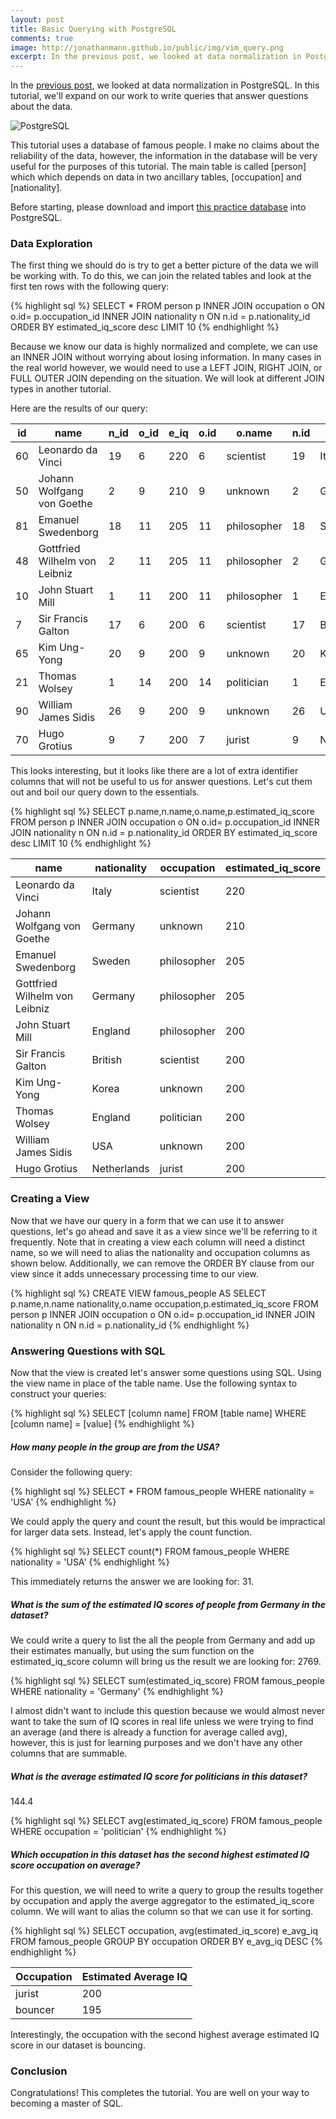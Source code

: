 ```yaml
---
layout: post
title: Basic Querying with PostgreSQL
comments: true
image: http://jonathanmann.github.io/public/img/vim_query.png
excerpt: In the previous post, we looked at data normalization in PostgreSQL. In this tutorial, we'll expand on our work to write queries that answer questions about the data. 
---
```


In the [previous post](http://jonathanmann.github.io/2015/10/23/sql-normalization-tutorial/), we looked at data normalization in PostgreSQL. In this tutorial, we'll expand on our work to write queries that answer questions about the data. 

![PostgreSQL](http://jonathanmann.github.io/public/img/vim_query.png)

This tutorial uses a database of famous people. I make no claims about the reliability of the data, however, the information in the database will be very useful for the purposes of this tutorial. The main table is called [person] which which depends on data in two ancillary tables, [occupation] and [nationality].

Before starting, please download and import [this practice database](https://github.com/jonathanmann/blog_examples/tree/master/PostgreSQL/famous_people/famous_people_wrangled.backup?raw=true) into PostgreSQL.

### Data Exploration

The first thing we should do is try to get a better picture of the data we will be working with. To do this, we can join the related tables and look at the first ten rows with the following query:

{% highlight sql %}
SELECT * FROM person p
INNER JOIN occupation o ON o.id= p.occupation_id
INNER JOIN nationality n ON n.id = p.nationality_id
ORDER BY estimated_iq_score desc
LIMIT 10
{% endhighlight %}

Because we know our data is highly normalized and complete, we can use an INNER JOIN without worrying about losing information. In many cases in the real world however, we would need to use a LEFT JOIN, RIGHT JOIN, or FULL OUTER JOIN depending on the situation. We will look at different JOIN types in another tutorial. 

Here are the results of our query:

<table>
  <thead>
    <tr>
      <th>id</th>
      <th>name</th>
      <th>n_id</th>
      <th>o_id</th>
      <th>e_iq</th>
      <th>o.id</th>
      <th>o.name</th>
      <th>n.id</th>
      <th>n.name</th>
    </tr>
  </thead>
  <tbody>
    <tr>
      <td>60</td>
      <td>Leonardo da Vinci</td>
      <td>19</td>
      <td>6</td>
      <td>220</td>
      <td>6</td>
      <td>scientist</td>
      <td>19</td>
      <td>Italy</td>
    </tr>
    <tr>
      <td>50</td>
      <td>Johann Wolfgang von Goethe</td>
      <td>2</td>
      <td>9</td>
      <td>210</td>
      <td>9</td>
      <td>unknown</td>
      <td>2</td>
      <td>Germany</td>
    </tr>
    <tr>
      <td>81</td>
      <td>Emanuel Swedenborg</td>
      <td>18</td>
      <td>11</td>
      <td>205</td>
      <td>11</td>
      <td>philosopher</td>
      <td>18</td>
      <td>Sweden</td>
    </tr>
    <tr>
      <td>48</td>
      <td>Gottfried Wilhelm von Leibniz</td>
      <td>2</td>
      <td>11</td>
      <td>205</td>
      <td>11</td>
      <td>philosopher</td>
      <td>2</td>
      <td>Germany</td>
    </tr>
    <tr>
      <td>10</td>
      <td>John Stuart Mill</td>
      <td>1</td>
      <td>11</td>
      <td>200</td>
      <td>11</td>
      <td>philosopher</td>
      <td>1</td>
      <td>England</td>
    </tr>
    <tr>
      <td>7</td>
      <td>Sir Francis Galton</td>
      <td>17</td>
      <td>6</td>
      <td>200</td>
      <td>6</td>
      <td>scientist</td>
      <td>17</td>
      <td>British</td>
    </tr>
    <tr>
      <td>65</td>
      <td>Kim Ung-Yong</td>
      <td>20</td>
      <td>9</td>
      <td>200</td>
      <td>9</td>
      <td>unknown</td>
      <td>20</td>
      <td>Korea</td>
    </tr>
    <tr>
      <td>21</td>
      <td>Thomas Wolsey</td>
      <td>1</td>
      <td>14</td>
      <td>200</td>
      <td>14</td>
      <td>politician</td>
      <td>1</td>
      <td>England</td>
    </tr>
    <tr>
      <td>90</td>
      <td>William James Sidis</td>
      <td>26</td>
      <td>9</td>
      <td>200</td>
      <td>9</td>
      <td>unknown</td>
      <td>26</td>
      <td>USA</td>
    </tr>
    <tr>
      <td>70</td>
      <td>Hugo Grotius</td>
      <td>9</td>
      <td>7</td>
      <td>200</td>
      <td>7</td>
      <td>jurist</td>
      <td>9</td>
      <td>Netherlands</td>
    </tr>
  </tbody>
</table>


This looks interesting, but it looks like there are a lot of extra identifier columns that will not be useful to us for answer questions. Let's cut them out and boil our query down to the essentials.

{% highlight sql %}
SELECT p.name,n.name,o.name,p.estimated_iq_score 
FROM person p
INNER JOIN occupation o ON o.id= p.occupation_id
INNER JOIN nationality n ON n.id = p.nationality_id
ORDER BY estimated_iq_score desc
LIMIT 10
{% endhighlight %}

<table>
  <thead>
    <tr>
      <th>name</th>
      <th>nationality</th>
      <th>occupation</th>
      <th>estimated_iq_score</th>
    </tr>
  </thead>
  <tbody>
    <tr>
      <td>Leonardo da Vinci</td>
      <td>Italy</td>
      <td>scientist</td>
      <td>220</td>
    </tr>
    <tr>
      <td>Johann Wolfgang von Goethe</td>
      <td>Germany</td>
      <td>unknown</td>
      <td>210</td>
    </tr>
    <tr>
      <td>Emanuel Swedenborg</td>
      <td>Sweden</td>
      <td>philosopher</td>
      <td>205</td>
    </tr>
    <tr>
      <td>Gottfried Wilhelm von Leibniz</td>
      <td>Germany</td>
      <td>philosopher</td>
      <td>205</td>
    </tr>
    <tr>
      <td>John Stuart Mill</td>
      <td>England</td>
      <td>philosopher</td>
      <td>200</td>
    </tr>
    <tr>
      <td>Sir Francis Galton</td>
      <td>British</td>
      <td>scientist</td>
      <td>200</td>
    </tr>
    <tr>
      <td>Kim Ung-Yong</td>
      <td>Korea</td>
      <td>unknown</td>
      <td>200</td>
    </tr>
    <tr>
      <td>Thomas Wolsey</td>
      <td>England</td>
      <td>politician</td>
      <td>200</td>
    </tr>
    <tr>
      <td>William James Sidis</td>
      <td>USA</td>
      <td>unknown</td>
      <td>200</td>
    </tr>
    <tr>
      <td>Hugo Grotius</td>
      <td>Netherlands</td>
      <td>jurist</td>
      <td>200</td>
    </tr>
  </tbody>
</table>

### Creating a View

Now that we have our query in a form that we can use it to answer questions, let's go ahead and save it as a view since we'll be referring to it frequently. Note that in creating a view each column will need a distinct name, so we will need to alias the nationality and occupation columns as shown below. Additionally, we can remove the ORDER BY clause from our view since it adds unnecessary processing time to our view.

{% highlight sql %}
CREATE VIEW famous_people AS
SELECT p.name,n.name nationality,o.name occupation,p.estimated_iq_score 
FROM person p
INNER JOIN occupation o ON o.id= p.occupation_id
INNER JOIN nationality n ON n.id = p.nationality_id
{% endhighlight %}

### Answering Questions with SQL

Now that the view is created let's answer some questions using SQL. Using the view name in place of the table name. Use the following syntax to construct your queries:
 
{% highlight sql %}
SELECT [column name] FROM [table name] WHERE [column name] = [value]
{% endhighlight %}

##### How many people in the group are from the USA?

Consider the following query: 

{% highlight sql %}
SELECT * FROM famous_people  WHERE nationality = 'USA'
{% endhighlight %}

We could apply the query and count the result, but this would be impractical for larger data sets. Instead, let's apply the count function.

{% highlight sql %}
SELECT count(*) FROM famous_people  WHERE nationality = 'USA'
{% endhighlight %}

This immediately returns the answer we are looking for: 31.
 
##### What is the sum of the estimated IQ scores of people from Germany in the dataset?

We could write a query to list the all the people from Germany and add up their estimates manually, but using the sum function on the estimated_iq_score column will bring us the result we are looking for: 2769.

{% highlight sql %}
SELECT sum(estimated_iq_score) FROM famous_people  WHERE nationality = 'Germany'
{% endhighlight %}

I almost didn't want to include this question because we would almost never want to take the sum of IQ scores in real life unless we were trying to find an average (and there is already a function for average called avg), however, this is just for learning purposes and we don't have any other columns that are summable.
 
##### What is the average estimated IQ score for politicians in this dataset?

144.4

{% highlight sql %}
SELECT avg(estimated_iq_score) FROM famous_people  WHERE occupation = 'politician'
{% endhighlight %}

##### Which occupation in this dataset has the second highest estimated IQ score occupation on average?

For this question, we will need to write a query to group the results together by occupation and apply the averge aggregator to the estimated_iq_score column. We will want to alias the column so that we can use it for sorting. 

{% highlight sql %}
SELECT occupation, avg(estimated_iq_score) e_avg_iq 
FROM famous_people
GROUP BY occupation
ORDER BY e_avg_iq DESC
{% endhighlight %}

<table>
  <thead>
    <tr>
      <th>Occupation</th>
      <th>Estimated Average IQ</th>
    </tr>
  </thead>
  <tbody>
    <tr>
      <td>jurist</td>
      <td>200</td>
    </tr>
    <tr>
      <td>bouncer</td>
      <td>195</td>
    </tr>
  </tbody>
</table> 

Interestingly, the occupation with the second highest average estimated IQ score in our dataset is bouncing. 

### Conclusion

Congratulations! This completes the tutorial. You are well on your way to becoming a master of SQL.
